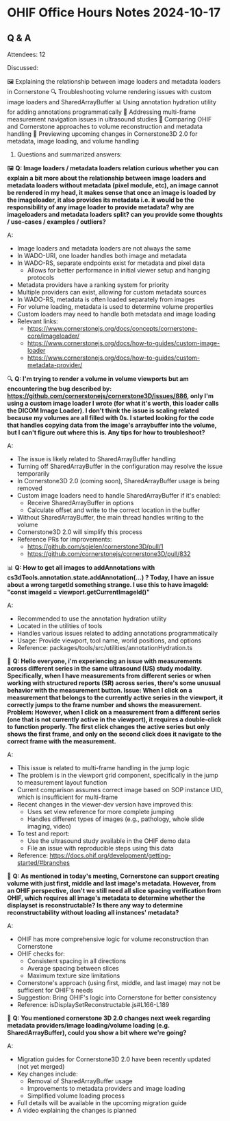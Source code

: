 # OHIF Office Hours Notes 2024-10-17

## Q & A

Attendees: 12

Discussed:


🖼️ Explaining the relationship between image loaders and metadata loaders in Cornerstone
🔍 Troubleshooting volume rendering issues with custom image loaders and SharedArrayBuffer
📊 Using annotation hydration utility for adding annotations programmatically
📏 Addressing multi-frame measurement navigation issues in ultrasound studies
🔬 Comparing OHIF and Cornerstone approaches to volume reconstruction and metadata handling
🔄 Previewing upcoming changes in Cornerstone3D 2.0 for metadata, image loading, and volume handling


1) Questions and summarized answers:

🖼️ **Q: Image loaders / metadata loaders relation
curious whether you can explain a bit more about the relationship between image loaders and metadata loaders
without metadata (pixel module, etc), an image cannot be rendered
in my head, it makes sense that once an image is loaded by the imageloader, it also provides its metadata
i.e. it would be the responsibility of any image loader to provide metadata?
why are imageloaders and metadata loaders split? can you provide some thoughts / use-cases / examples / outliers?**

A:
- Image loaders and metadata loaders are not always the same
- In WADO-URI, one loader handles both image and metadata
- In WADO-RS, separate endpoints exist for metadata and pixel data
  - Allows for better performance in initial viewer setup and hanging protocols
- Metadata providers have a ranking system for priority
- Multiple providers can exist, allowing for custom metadata sources
- In WADO-RS, metadata is often loaded separately from images
- For volume loading, metadata is used to determine volume properties
- Custom loaders may need to handle both metadata and image loading
- Relevant links:
  - https://www.cornerstonejs.org/docs/concepts/cornerstone-core/imageloader/
  - https://www.cornerstonejs.org/docs/how-to-guides/custom-image-loader
  - https://www.cornerstonejs.org/docs/how-to-guides/custom-metadata-provider/

🔍 **Q: I'm trying to render a volume in volume viewports but am encountering the bug described by: https://github.com/cornerstonejs/cornerstone3D/issues/886, only I'm using a custom image loader I wrote (for what it's worth, this loader calls the DICOM Image Loader). I don't think the issue is scaling related because my volumes are all filled with 0s. I started looking for the code that handles copying data from the image's arraybuffer into the volume, but I can't figure out where this is. Any tips for how to troubleshoot?**

A:
- The issue is likely related to SharedArrayBuffer handling
- Turning off SharedArrayBuffer in the configuration may resolve the issue temporarily
- In Cornerstone3D 2.0 (coming soon), SharedArrayBuffer usage is being removed
- Custom image loaders need to handle SharedArrayBuffer if it's enabled:
  - Receive SharedArrayBuffer in options
  - Calculate offset and write to the correct location in the buffer
- Without SharedArrayBuffer, the main thread handles writing to the volume
- Cornerstone3D 2.0 will simplify this process
- Reference PRs for improvements:
  - https://github.com/sgielen/cornerstone3D/pull/1
  - https://github.com/cornerstonejs/cornerstone3D/pull/832

📊 **Q: How to get all images to addAnnotations with cs3dTools.annotation.state.addAnnotation(...) ? Today, I have an issue about a wrong targetId something strange. I use this to have imageId: "const imageId = viewport.getCurrentImageId()"**

A:
- Recommended to use the annotation hydration utility
- Located in the utilities of tools
- Handles various issues related to adding annotations programmatically
- Usage: Provide viewport, tool name, world positions, and options
- Reference: packages/tools/src/utilities/annotationHydration.ts

📏 **Q: Hello everyone, i'm experiencing an issue with measurements across different series in the same ultrasound (US) study modality. Specifically, when I have measurements from different series or when working with structured reports (SR) across series, there's some unusual behavior with the measurement button.
Issue: When I click on a measurement that belongs to the currently active series in the viewport, it correctly jumps to the frame number and shows the measurement.
Problem: However, when I click on a measurement from a different series (one that is not currently active in the viewport), it requires a double-click to function properly. The first click changes the active series but only shows the first frame, and only on the second click does it navigate to the correct frame with the measurement.**

A:
- This issue is related to multi-frame handling in the jump logic
- The problem is in the viewport grid component, specifically in the jump to measurement layout function
- Current comparison assumes correct image based on SOP instance UID, which is insufficient for multi-frame
- Recent changes in the viewer-dev version have improved this:
  - Uses set view reference for more complete jumping
  - Handles different types of images (e.g., pathology, whole slide imaging, video)
- To test and report:
  - Use the ultrasound study available in the OHIF demo data
  - File an issue with reproducible steps using this data
- Reference: https://docs.ohif.org/development/getting-started/#branches

🔬 **Q: As mentioned in today's meeting, Cornerstone can support creating volume with just first, middle and last image's metadata.
However, from an OHIF perspective, don't we still need all slice spacing verification from OHIF, which requires all image's metadata to determine whether the displayset is reconstructable? 
Is there any way to determine reconstructability without loading all instances' metadata?**

A:
- OHIF has more comprehensive logic for volume reconstruction than Cornerstone
- OHIF checks for:
  - Consistent spacing in all directions
  - Average spacing between slices
  - Maximum texture size limitations
- Cornerstone's approach (using first, middle, and last image) may not be sufficient for OHIF's needs
- Suggestion: Bring OHIF's logic into Cornerstone for better consistency
- Reference: isDisplaySetReconstructable.js#L166-L189

🔄 **Q: You mentioned cornerstone 3D 2.0 changes next week regarding metadata providers/image loading/volume loading (e.g. SharedArrayBuffer), could you show a bit where we're going?**

A:
- Migration guides for Cornerstone3D 2.0 have been recently updated (not yet merged)
- Key changes include:
  - Removal of SharedArrayBuffer usage
  - Improvements to metadata providers and image loading
  - Simplified volume loading process
- Full details will be available in the upcoming migration guide
- A video explaining the changes is planned


